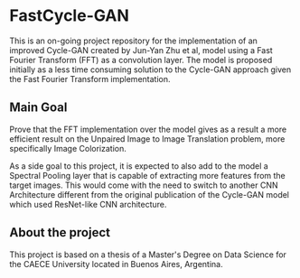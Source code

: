 # FastCycle-GAN

This is an on-going project repository for the implementation of an improved Cycle-GAN created by Jun-Yan Zhu et al, model using a Fast Fourier Transform (FFT) as a convolution layer. The model is proposed initially as a less time consuming solution to the Cycle-GAN approach given the Fast Fourier Transform implementation.

## Main Goal

Prove that the FFT implementation over the model gives as a result a more efficient result on the Unpaired Image to Image Translation problem, more specifically Image Colorization.

As a side goal to this project, it is expected to also add to the model a Spectral Pooling layer that is capable of extracting more features from the target images. This would come with the need to switch to another CNN Architecture different from the original publication of the Cycle-GAN model which used ResNet-like CNN architecture.

## About the project

This project is based on a thesis of a Master's Degree on Data Science for the CAECE University located in Buenos Aires, Argentina.
